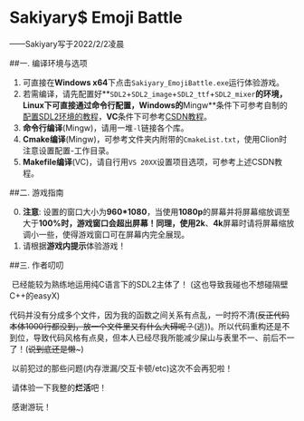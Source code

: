 # Sakiyary$ Emoji Battle

——Sakiyary写于2022/2/2凌晨

##一. 编译环境与选项

1. 可直接在**Windows x64**下点击`Sakiyary_EmojiBattle.exe`运行体验游戏。
2. 若需编译，请先配置好**`SDL2`+`SDL2_image`+`SDL2_ttf`+`SDL2_mixer`**的环境，**Linux**下可直接通过命令行配置，**Windows**的**Mingw**条件下可参考自制的[配置SDL2环境的教程](https://www.bilibili.com/video/BV1oq4y1q72r)，**VC**条件下可参考[CSDN教程](https://blog.csdn.net/mingzhiqing/article/details/81071063)。
3. **命令行编译**(Mingw)，请用一堆`-l`链接各个库。
4. **Cmake编译**(Mingw)，可参考文件夹内附带的`CmakeList.txt`，使用Clion时注意设置配置-工作目录。
5. **Makefile编译**(VC)，请自行用`VS 20XX`设置项目选项，可参考上述CSDN教程。

##二. 游戏指南

0. **注意**: 设置的窗口大小为**960*1080**，当使用**1080p**的屏幕并将屏幕缩放调至大于**100%**时，游戏窗口会超出屏幕！同理，使用**2k**、**4k**屏幕时请将屏幕缩放调小一些，使得游戏窗口可在屏幕内完全展现。
1. 请根据**游戏内提示**体验游戏！

##三. 作者叨叨

​	已经能较为熟练地运用纯C语言下的SDL2主体了！ (这也导致我碰也不想碰隔壁C++的easyX)

​	代码并没有分成多个文件，因为我的函数之间关系有点乱，一时捋不清(~~反正代码本体1000行都没到，放一个文件里又有什么大碍呢？~~(逃))。所以代码重构还是不到位，导致代码风格有点臭，但本人已经尽我所能减少屎山与表里不一、前后不一了！(~~说到底还是懒~~~)

​	以前犯过的那些问题(内存泄漏/交互卡顿/etc)这次不会再犯啦！

​	请体验一下我整的**烂活**吧！

​	感谢游玩！